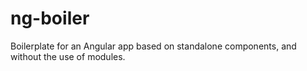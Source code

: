 # ng-boiler
Boilerplate for an Angular app based on standalone components, and without the use of modules.
